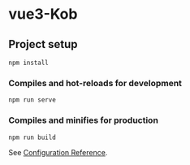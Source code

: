 # vue3-Kob

## Project setup

```
npm install
```

### Compiles and hot-reloads for development

```
npm run serve
```

### Compiles and minifies for production

```
npm run build
```

See [Configuration Reference](https://cli.vuejs.org/config/).

